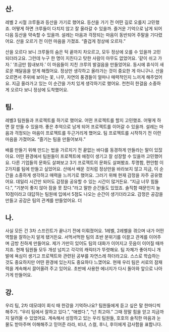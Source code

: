 ## 산.

레벨 2 시절 크루들과 등산을 가기로 했어요. 등산을 가기 전 어떤 길로 오를지 고민했죠. 어떻게 하면 크루들이 다치지 않고 잘 올라갈 수 있을까. 즐거운 기억으로 남게 되어 다음 등산을 약속할 수 있을까. 설레는 마음과 걱정되는 마음이 동반되어 주말을 기다렸어요. 산을 오르기 전 이런 마음을 가졌죠. “즐겁게 정상에 오르자.”

산을 오르다 보니 크루들의 숨은 턱 끝까지 차오르고, 모두 정상에 오를 수 있을까 고민되더라고요. 그런데 누구 한 명이 지친다고 탓한 사람이 아무도 없었어요. ‘같이 쉬고 가자.’ ‘조금만 힘내보자.’ 이 마음들이 지친 크루의 발걸음을 만들었어요. 동시에 휴식이 새로운 깨달음을 얻게 해줬어요. 정상만 생각하고 올라가는 것이 중요한 게 아니구나. 산을 오르면서 주위에 보이는 꽃, 나무, 자연의 풍경들이 얼마나 매력적인지 느끼게 해주었어요. 지금 올라가고 있는 이 순간을 가치 있게 생각하기로 했어요. 천천히 한걸음 소중하게 오르다 보니 정상에 도착했어요.

## 팀.

레벨3 팀원들과 프로젝트를 하기로 했어요. 어떤 프로젝트를 할지 고민했죠. 어떻게 하면 잘 만들 수 있을까. 좋은 추억으로 남게 되어 프로젝트를 이어갈 수 있을까. 설레는 마음과 걱정되는 마음이 프로젝트를 두근거리게 했어요. 팀 프로젝트를 시작하기 전 이런 마음을 가졌어요. “즐기는 팀을 만들어보자.”

배를 만들기 위해 만드는 법을 가르치기 전 끝없는 바다를 동경하게 만들라는 말이 있잖아요. 어떤 환경에서 팀원들이 프로젝트에 애정이 생기고 잘 성장할 수 있을까 고민했어요. 다른 기업들의 문화도 살펴보고 3기 프로젝트의 문화도 살펴봤죠. 투명함, 편안함 이 2가지를 팀에 만들고 싶었어요. 산에서 배운 것처럼 정상만을 바라보지 않고 지금, 이 순간을 소중하게 생각하고 매력을 느끼기로 했어요. 그러기 위해 현재 감정을 자주 공유했어요. 데일리 시간만 되어도 감정을 공유할 수 있는 시간이 많거든요. “지금 너무 힘들다.”, “기분이 좋지 않아 잠을 못 잤다.”라고 말한 순간들도 있었죠. 솔직함 때문인지 늘 10점이라고 대답하는 팀원에 입에서 5점도 나오는 순간이 생기더라고요. 감정은 공감을 만들고 공감은 팀의 관계를 만들었어요.
더
## 나.

사실 모든 건 3차 스프린트가 끝나기 전에 이뤄졌어요. 1레벨, 2레벨을 겪으며 내가 어떤 역할을 잘하는지 알게 됐거든요. 서먹서먹한 팀의 초반 분위기를 이끌고 관계를 이어주며 금방 친하게 만들어요. 제가 가만히 있어도 팀의 대화가 이어지고 웃음이 이어질 때까지죠. 현재 팀원들 모두 개성 넘치고 각각의 캐릭터가 뚜렷해요. 팀 자체가 좋아지니 개발에 욕심이 생기고 프로젝트와 관련된 공부를 자연스레 하더라고요. 스스로 학습하는 것도 중요하지만 어떤 환경에 있는지도 중요하다 느꼈어요. 현재 우리 팀은 서로의 잠재력을 계속해서 끌어올려 주고 있어요. 초반에 사용한 에너지가 다시 돌아와 앞으로 나아가게 만들어요.

## 강.

우리 팀, 2차 데모데이 회식 때 한강을 기억하나요? 팀원들에게 듣고 싶은 말 한마디씩 해주기. “우리 팀에서 잘하고 있다.”, “애썼다.”, “넌 최고야.” 그때 정말 힘을 얻고 지금까지 달려올 수 있었어요. 계속해서 성장하고 있는 우리 팀원들, 호호의 솔직한 마음과 눈물도 받아주며 이해해주고 믿어준 라라, 비녀, 스컬, 후니, 후이에게 감사함을 표합니다.